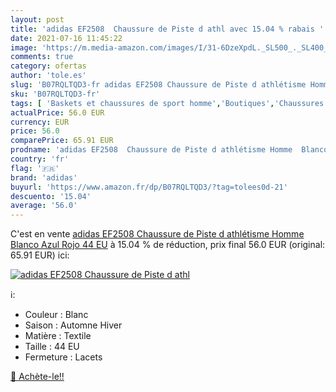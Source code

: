 ```yaml
---
layout: post
title: 'adidas EF2508  Chaussure de Piste d athl avec 15.04 % rabais '
date: 2021-07-16 11:45:22
image: 'https://m.media-amazon.com/images/I/31-6DzeXpdL._SL500_._SL400_.jpg'
comments: true
category: ofertas
author: 'tole.es'
slug: 'B07RQLTQD3-fr adidas EF2508 Chaussure de Piste d athlétisme Homme Blanco...'
sku: 'B07RQLTQD3-fr'
tags: [ 'Baskets et chaussures de sport homme','Boutiques','Chaussures','Chaussures dathlétisme homme','Chaussures de running homme','Chaussures de sport homme','Chaussures et Sacs','Chaussures homme','Custom Stores','adidas', ]
actualPrice: 56.0 EUR
currency: EUR
price: 56.0
comparePrice: 65.91 EUR
prodname: 'adidas EF2508  Chaussure de Piste d athlétisme Homme  Blanco Azul Rojo  44 EU'
country: 'fr'
flag: '🇫🇷'
brand: 'adidas'
buyurl: 'https://www.amazon.fr/dp/B07RQLTQD3/?tag=tolees0d-21'
descuento: '15.04'
average: '56.0'
---
```


C'est en vente [adidas EF2508  Chaussure de Piste d athlétisme Homme  Blanco Azul Rojo  44 EU](https://www.amazon.fr/dp/B07RQLTQD3/?tag=tolees0d-21)  à  15.04 % de réduction, prix final  56.0 EUR (original: 65.91 EUR) ici:

[![adidas EF2508  Chaussure de Piste d athl](https://m.media-amazon.com/images/I/31-6DzeXpdL._SL500_._SL400_.jpg)](https://www.amazon.fr/dp/B07RQLTQD3/?tag=tolees0d-21)

ℹ️:

- Couleur : Blanc
- Saison : Automne Hiver
- Matière : Textile
- Taille : 44 EU
- Fermeture : Lacets

[🛒 Achète-le!!](https://www.amazon.fr/dp/B07RQLTQD3/?tag=tolees0d-21)
